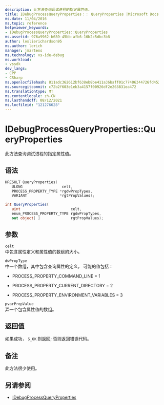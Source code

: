 ```yaml
---
description: 此方法查询调试进程的指定属性值。
title: IDebugProcessQueryProperties：： QueryProperties |Microsoft Docs
ms.date: 11/04/2016
ms.topic: reference
helpviewer_keywords:
- IDebugProcessQueryProperties::QueryProperties
ms.assetid: 976a9962-b689-45bb-afb6-16b2c5dbc3b8
author: leslierichardson95
ms.author: lerich
manager: jmartens
ms.technology: vs-ide-debug
ms.workload:
- vssdk
dev_langs:
- CPP
- CSharp
ms.openlocfilehash: 811adc362612bf638eb8be411a36baff01c77406344726fd4528cd80a239f490
ms.sourcegitcommit: c72b2f603e1eb3a4157f00926df2e263831ea472
ms.translationtype: MT
ms.contentlocale: zh-CN
ms.lasthandoff: 08/12/2021
ms.locfileid: "121276628"
---
```

# <a name="idebugprocessquerypropertiesqueryproperties"></a>IDebugProcessQueryProperties::QueryProperties
此方法查询调试进程的指定属性值。

## <a name="syntax"></a>语法

```cpp
HRESULT QueryProperties(
   ULONG                  celt,
   PROCESS_PROPERTY_TYPE *rgdwPropTypes,
   VARIANT               *rgtPropValues);
```

```csharp
int QueryProperties(
   uint                       celt,
   enum_PROCESS_PROPERTY_TYPE rgdwPropTypes,
   out object[ ]              rgtPropValues);
```

## <a name="parameters"></a>参数
`celt`\
中包含属性定义和属性值的数组的大小。

`dwPropType`\
中一个数组，其中包含查询属性的定义。 可能的值包括：

- PROCESS_PROPERTY_COMMAND_LINE = 1

- PROCESS_PROPERTY_CURRENT_DIRECTORY = 2

- PROCESS_PROPERTY_ENVIRONMENT_VARIABLES = 3

`pvarPropValue`\
弄一个包含属性值的数组。

## <a name="return-value"></a>返回值
 如果成功， `S_OK` 则返回; 否则返回错误代码。

## <a name="remarks"></a>备注
 此方法很少使用。

## <a name="see-also"></a>另请参阅
- [IDebugProcessQueryProperties](../../../extensibility/debugger/reference/idebugprocessqueryproperties.md)
